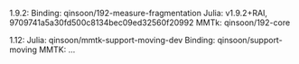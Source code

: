 1.9.2:
Binding: qinsoon/192-measure-fragmentation
Julia: v1.9.2+RAI, 9709741a5a30fd500c8134bec09ed32560f20992
MMTk: qinsoon/192-core

1.12:
Julia: qinsoon/mmtk-support-moving-dev
Binding: qinsoon/support-moving
MMTK: ...
